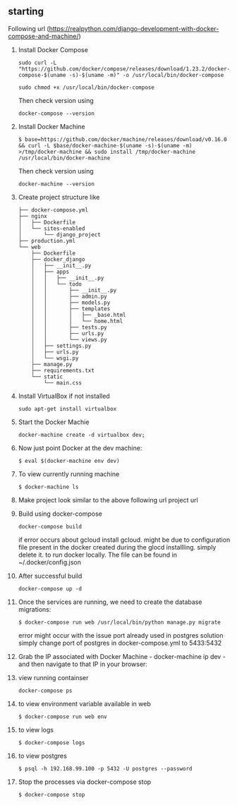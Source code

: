 ## starting 

Following url (https://realpython.com/django-development-with-docker-compose-and-machine/)

1. Install Docker Compose

    ```
    sudo curl -L "https://github.com/docker/compose/releases/download/1.23.2/docker-compose-$(uname -s)-$(uname -m)" -o /usr/local/bin/docker-compose

    sudo chmod +x /usr/local/bin/docker-compose

    ```
    Then check version using 
    ```
    docker-compose --version
    ```

2. Install Docker Machine

    ```
    $ base=https://github.com/docker/machine/releases/download/v0.16.0 && curl -L $base/docker-machine-$(uname -s)-$(uname -m) >/tmp/docker-machine && sudo install /tmp/docker-machine /usr/local/bin/docker-machine
    ```
    Then check version using 
    ```
    docker-machine --version
    ```

3. Create project structure like

    ```
    ├── docker-compose.yml
    ├── nginx
    │   ├── Dockerfile
    │   └── sites-enabled
    │       └── django_project
    ├── production.yml
    └── web
        ├── Dockerfile
        ├── docker_django
        │   ├── __init__.py
        │   ├── apps
        │   │   ├── __init__.py
        │   │   └── todo
        │   │       ├── __init__.py
        │   │       ├── admin.py
        │   │       ├── models.py
        │   │       ├── templates
        │   │       │   ├── _base.html
        │   │       │   └── home.html
        │   │       ├── tests.py
        │   │       ├── urls.py
        │   │       └── views.py
        │   ├── settings.py
        │   ├── urls.py
        │   └── wsgi.py
        ├── manage.py
        ├── requirements.txt
        └── static
            └── main.css
    ```

4. Install VirtualBox if not installed

    ```
    sudo apt-get install virtualbox
    ```

5. Start the Docker Machie

    ```
    docker-machine create -d virtualbox dev;
    ```

6. Now just point Docker at the dev machine:

    ```
    $ eval $(docker-machine env dev)
    ```

7. To view currently running machine

    ```
    $ docker-machine ls
    ```

8. Make project look similar to the above following url project url

9. Build using docker-compose 

    ```
    docker-compose build
    ```
    if error occurs about gcloud install gcloud. might be due to configuration file present in the docker created during the glocd installling. simply delete it. to run docker locally. The file can be found in ~/.docker/config.json

10. After successful build

    ```
    docker-compose up -d
    ````

11. Once the services are running, we need to create the database migrations:

    ```
    $ docker-compose run web /usr/local/bin/python manage.py migrate
    ```
    error might occur with the issue port already used in postgres 
    solution simply change port of postgres in docker-compose.yml to 5433:5432

12. Grab the IP associated with Docker Machine - docker-machine ip dev - and then navigate to that IP in your browser:

13. view running containser

    ```
    docker-compose ps
    ```

14. to view environment variable available in web

    ```
    $ docker-compose run web env
    ```

15. to view logs

    ```
    $ docker-compose logs
    ```

16. to view postgres

    ```
    $ psql -h 192.168.99.100 -p 5432 -U postgres --password
    ```

17. Stop the processes via docker-compose stop
    
    ```
    $ docker-compose stop
    ```